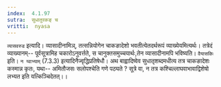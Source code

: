 ```yaml
---
index:  4.1.97
sutra:  सुधातुरकङ् च
vritti:  nyasa
---
```


`व्यासवरुड` इत्यादि। व्यासादीनामिञ्, तत्सन्नियोगेन चाकङादेशो भवतीत्येतदर्थरूपं व्याख्येयमित्यर्थः। तत्रेदं व्याख्यानम्-- पूर्वसूत्रामिह चकारोऽनुवर्त्तते, स चानुक्तसमुच्चयार्थः,तेन व्यासादीनामपि भविष्यति। `वैयासकिः` इति। `न य्वाभ्याम्` (7.3.3) इत्यादिनैज्वृद्धिप्रतिषेधौ। अथ बाह्वादिष्वेव सुधातृशब्दमधीत्य तत्र चाकङादेशः कस्मान्न कृतः, यथा-- अमितौजसः सलोपश्चेति गणे पठ्यते ? सूत्रे वा, न तत्र कश्चिल्लाघवाभावाद्विशेषो लभ्यत इति यत्किञ्चिदेतत्।।

